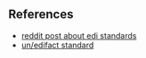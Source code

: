 ## References

* [reddit post about edi standards](https://www.reddit.com/r/edi/comments/3aazdc/eli5_edi/)
* [un/edifact standard](https://unece.org/trade/uncefact/introducing-unedifact)

